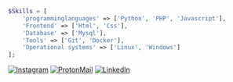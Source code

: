 ```php
$Skills = [
    'programminglanguages' => ['Python', 'PHP', 'Javascript'],
    'Frontend' => ['Html', 'Css'], 
    'Database' => ['Mysql'],
    'Tools' => ['Git', 'Docker'],
    'Operational systems' => ['Linux', 'Windows']
];
```

[![Instagram](https://img.shields.io/badge/-Instagram-%23E4405F?style=for-the-badge&logo=instagram&logoColor=white)](https://www.instagram.com/michelfviana/)
[![ProtonMail](https://img.shields.io/badge/ProtonMail-8B89CC?style=for-the-badge&logo=protonmail&logoColor=white)](mailto:contato.michel.fvc@proton.me)
[![LinkedIn](https://img.shields.io/badge/-LinkedIn-%230077B5?style=for-the-badge&logo=linkedin&logoColor=white)](https://www.linkedin.com/in/michel-ferreira-429b17225/)
